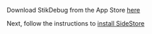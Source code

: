 Download StikDebug from the App Store [here](https://apps.apple.com/us/app/stikdebug/id6744045754)

Next, follow the instructions to [install SideStore](./sidestore.md)
